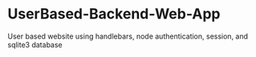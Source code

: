 # UserBased-Backend-Web-App
User based website using handlebars, node authentication, session, and sqlite3 database
